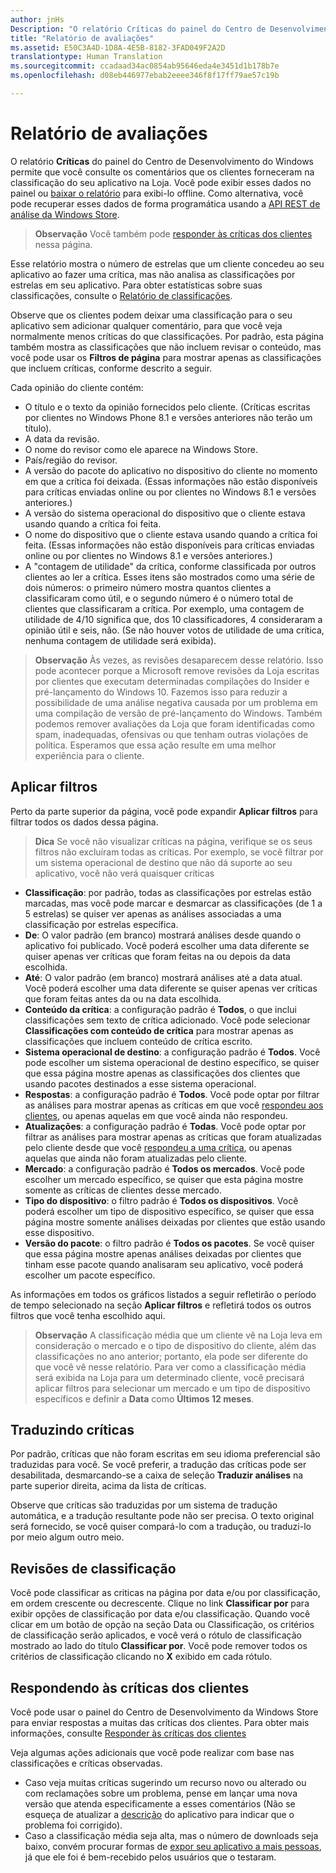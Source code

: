 ```yaml
---
author: jnHs
Description: "O relatório Críticas do painel do Centro de Desenvolvimento do Windows permite que você consulte os comentários que os clientes forneceram na classificação do seu aplicativo na Loja."
title: "Relatório de avaliações"
ms.assetid: E50C3A4D-1D8A-4E5B-8182-3FAD049F2A2D
translationtype: Human Translation
ms.sourcegitcommit: ccadaad34ac0854ab95646eda4e3451d1b178b7e
ms.openlocfilehash: d08eb446977ebab2eeee346f8f17ff79ae57c19b

---
```


# Relatório de avaliações


O relatório **Críticas** do painel do Centro de Desenvolvimento do Windows permite que você consulte os comentários que os clientes forneceram na classificação do seu aplicativo na Loja. Você pode exibir esses dados no painel ou [baixar o relatório](download-analytic-reports.md) para exibi-lo offline. Como alternativa, você pode recuperar esses dados de forma programática usando a [API REST de análise da Windows Store](../monetize/access-analytics-data-using-windows-store-services.md).

> **Observação** Você também pode [responder às críticas dos clientes](respond-to-customer-reviews.md) nessa página.

Esse relatório mostra o número de estrelas que um cliente concedeu ao seu aplicativo ao fazer uma crítica, mas não analisa as classificações por estrelas em seu aplicativo. Para obter estatísticas sobre suas classificações, consulte o [Relatório de classificações](ratings-report.md).

Observe que os clientes podem deixar uma classificação para o seu aplicativo sem adicionar qualquer comentário, para que você veja normalmente menos críticas do que classificações. Por padrão, esta página também mostra as classificações que não incluem revisar o conteúdo, mas você pode usar os **Filtros de página** para mostrar apenas as classificações que incluem críticas, conforme descrito a seguir.

Cada opinião do cliente contém:

-   O título e o texto da opinião fornecidos pelo cliente. (Críticas escritas por clientes no Windows Phone 8.1 e versões anteriores não terão um título).
-   A data da revisão.
-   O nome do revisor como ele aparece na Windows Store.
-   País/região do revisor.
-   A versão do pacote do aplicativo no dispositivo do cliente no momento em que a crítica foi deixada. (Essas informações não estão disponíveis para críticas enviadas online ou por clientes no Windows 8.1 e versões anteriores.)
-   A versão do sistema operacional do dispositivo que o cliente estava usando quando a crítica foi feita.
-   O nome do dispositivo que o cliente estava usando quando a crítica foi feita. (Essas informações não estão disponíveis para críticas enviadas online ou por clientes no Windows 8.1 e versões anteriores.)
-   A "contagem de utilidade" da crítica, conforme classificada por outros clientes ao ler a crítica. Esses itens são mostrados como uma série de dois números: o primeiro número mostra quantos clientes a classificaram como útil, e o segundo número é o número total de clientes que classificaram a crítica. Por exemplo, uma contagem de utilidade de 4/10 significa que, dos 10 classificadores, 4 consideraram a opinião útil e seis, não. (Se não houver votos de utilidade de uma crítica, nenhuma contagem de utilidade será exibida).

> **Observação** Às vezes, as revisões desaparecem desse relatório. Isso pode acontecer porque a Microsoft remove revisões da Loja escritas por clientes que executam determinadas compilações do Insider e pré-lançamento do Windows 10. Fazemos isso para reduzir a possibilidade de uma análise negativa causada por um problema em uma compilação de versão de pré-lançamento do Windows. Também podemos remover avaliações da Loja que foram identificadas como spam, inadequadas, ofensivas ou que tenham outras violações de política. Esperamos que essa ação resulte em uma melhor experiência para o cliente.

## Aplicar filtros


Perto da parte superior da página, você pode expandir **Aplicar filtros** para filtrar todos os dados dessa página.

>**Dica**  Se você não visualizar críticas na página, verifique se os seus filtros não excluíram todas as críticas. Por exemplo, se você filtrar por um sistema operacional de destino que não dá suporte ao seu aplicativo, você não verá quaisquer críticas

-   **Classificação**: por padrão, todas as classificações por estrelas estão marcadas, mas você pode marcar e desmarcar as classificações (de 1 a 5 estrelas) se quiser ver apenas as análises associadas a uma classificação por estrelas específica.
-   **De**: O valor padrão (em branco) mostrará análises desde quando o aplicativo foi publicado. Você poderá escolher uma data diferente se quiser apenas ver críticas que foram feitas na ou depois da data escolhida.
-   **Até**: O valor padrão (em branco) mostrará análises até a data atual. Você poderá escolher uma data diferente se quiser apenas ver críticas que foram feitas antes da ou na data escolhida. 
-   **Conteúdo da crítica**: a configuração padrão é **Todos**, o que inclui classificações sem texto de crítica adicionado. Você pode selecionar **Classificações com conteúdo de crítica** para mostrar apenas as classificações que incluem conteúdo de crítica escrito.
-   **Sistema operacional de destino**: a configuração padrão é **Todos**. Você pode escolher um sistema operacional de destino específico, se quiser que essa página mostre apenas as classificações dos clientes que usando pacotes destinados a esse sistema operacional.
-   **Respostas**: a configuração padrão é **Todos**. Você pode optar por filtrar as análises para mostrar apenas as críticas em que você [respondeu aos clientes](respond-to-customer-reviews.md), ou apenas aquelas em que você ainda não respondeu.
-   **Atualizações**: a configuração padrão é **Todas**. Você pode optar por filtrar as análises para mostrar apenas as críticas que foram atualizadas pelo cliente desde que você [respondeu a uma crítica](respond-to-customer-reviews.md), ou apenas aquelas que ainda não foram atualizadas pelo cliente.
-   **Mercado**: a configuração padrão é **Todos os mercados**. Você pode escolher um mercado específico, se quiser que esta página mostre somente as críticas de clientes desse mercado.
-   **Tipo do dispositivo**: o filtro padrão é **Todos os dispositivos**. Você poderá escolher um tipo de dispositivo específico, se quiser que essa página mostre somente análises deixadas por clientes que estão usando esse dispositivo.
-   **Versão do pacote**: o filtro padrão é **Todos os pacotes**. Se você quiser que essa página mostre apenas análises deixadas por clientes que tinham esse pacote quando analisaram seu aplicativo, você poderá escolher um pacote específico.

As informações em todos os gráficos listados a seguir refletirão o período de tempo selecionado na seção **Aplicar filtros** e refletirá todos os outros filtros que você tenha escolhido aqui.

> **Observação**  A classificação média que um cliente vê na Loja leva em consideração o mercado e o tipo de dispositivo do cliente, além das classificações no ano anterior; portanto, ela pode ser diferente do que você vê nesse relatório. Para ver como a classificação média será exibida na Loja para um determinado cliente, você precisará aplicar filtros para selecionar um mercado e um tipo de dispositivo específicos e definir a **Data** como **Últimos 12 meses**.

## Traduzindo críticas


Por padrão, críticas que não foram escritas em seu idioma preferencial são traduzidas para você. Se você preferir, a tradução das críticas pode ser desabilitada, desmarcando-se a caixa de seleção **Traduzir análises** na parte superior direita, acima da lista de críticas.

Observe que críticas são traduzidas por um sistema de tradução automática, e a tradução resultante pode não ser precisa. O texto original será fornecido, se você quiser compará-lo com a tradução, ou traduzi-lo por meio algum outro meio.

## Revisões de classificação


Você pode classificar as criticas na página por data e/ou por classificação, em ordem crescente ou decrescente. Clique no link **Classificar por** para exibir opções de classificação por data e/ou classificação. Quando você clicar em um botão de opção na seção Data ou Classificação, os critérios de classificação serão aplicados, e você verá o rótulo de classificação mostrado ao lado do título **Classificar por**. Você pode remover todos os critérios de classificação clicando no **X** exibido em cada rótulo.

## Respondendo às críticas dos clientes

Você pode usar o painel do Centro de Desenvolvimento da Windows Store para enviar respostas a muitas das críticas dos clientes. Para obter mais informações, consulte [Responder às críticas dos clientes](respond-to-customer-reviews.md)

Veja algumas ações adicionais que você pode realizar com base nas classificações e críticas observadas.

-   Caso veja muitas críticas sugerindo um recurso novo ou alterado ou com reclamações sobre um problema, pense em lançar uma nova versão que atenda especificamente a esses comentários (Não se esqueça de atualizar a [descrição](create-app-descriptions.md) do aplicativo para indicar que o problema foi corrigido).
-   Caso a classificação média seja alta, mas o número de downloads seja baixo, convém procurar formas de [expor seu aplicativo a mais pessoas](app-promotion-and-customer-engagement.md), já que ele foi é bem-recebido pelos usuários que o testaram.


 

 

 



<!--HONumber=Aug16_HO5-->


